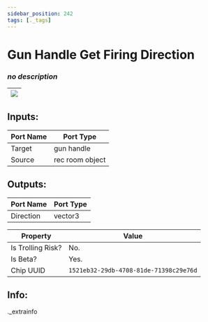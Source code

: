 ```yaml
---
sidebar_position: 242
tags: [._tags]
---
```


# Gun Handle Get Firing Direction


### *no description*

| ![](https://images-ext-2.discordapp.net/external/MPmIaQzlEPmgGWlgi-WxBBXt0Bjv_zWPkg1y1f_sy3s/https/www.recroomcircuits.com/image/circuit/absolute-value?width=206&height=108) |
|-----|

## Inputs:
| Port Name | Port Type |
|-----------|-----------|
| Target | gun handle |
| Source | rec room object |

## Outputs:
| Port Name | Port Type |
|-----------|-----------|
| Direction | vector3 | 

| Property  | Value |
|-------------------|-----------|
| Is Trolling Risk? | No. |
| Is Beta? | Yes. |
| Chip UUID | `1521eb32-29db-4708-81de-71398c29e76d` |

## Info:
._extrainfo